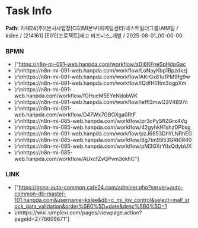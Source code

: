 # Task Info

**Path:** 카페24(주)\본사사업장\[CG]MI본부\마케팅센터\넥스트빌더그룹\AIM팀 / kslee / [214161] [E01][프로젝트]재고 비즈니스_개발 / 2025-08-01_00-00-00

### BPMN
- ["https://n8n-mi-091-web.hanpda.com/workflow/xDi6KFneSpHdpGac
- \r\nhttps://n8n-mi-091-web.hanpda.com/workflow/LoNayKbp1Bpzdxzj
- \r\nhttps://n8n-mi-091-web.hanpda.com/workflow/AKrGx81u1PM9fg9w
- \r\nhttps://n8n-mi-091-web.hanpda.com/workflow/IQdfHli1tm3ogpXm
- \r\nhttps://n8n-mi-091-web.hanpda.com/workflow/fGHueM5EYeNdobWK
- \r\nhttps://n8n-mi-091-web.hanpda.com/workflow/ieffI3mwQ3V4B97n
- \r\nhttps://n8n-mi-091-web.hanpda.com/workflow/D47Wx7GBOXga0RtF
- \r\nhttps://n8n-mi-085-web.hanpda.com/workflow/pr3cPySflZGrx4Vq
- \r\nhttps://n8n-mi-085-web.hanpda.com/workflow/42gyhkH1shzDPbsg
- \r\nhttps://n8n-mi-091-web.hanpda.com/workflow/pzJ6853DhYLNRhEG
- \r\nhttps://n8n-mi-085-web.hanpda.com/workflow/8g7bn9953GRt0R40
- \r\nhttps://n8n-mi-085-web.hanpda.com/workflow/pM3GXrYtlxQdybUX
- \r\nhttps://n8n-mi-085-web.hanpda.com/workflow/AUxcfZvQPvm3ekhC"]

### LINK
- ["https://gseo-auto-common.cafe24.com/adminer.php?server=auto-common-db-master-101.hanpda.com&username=kslee&db=c_mi_inv_control&select=mall_stock_data_validation&order%5B0%5D=date&desc%5B0%5D=1
- \nhttps://wiki.simplexi.com/pages/viewpage.action?pageId=2778609671"]

